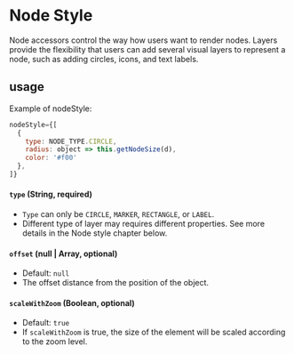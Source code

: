 # Node Style

Node accessors control the way how users want to render nodes. Layers provide the flexibility that users can add several visual layers to represent a node, such as adding circles, icons, and text labels.

## usage
Example of nodeStyle:
```js
nodeStyle={[
  {
    type: NODE_TYPE.CIRCLE,
    radius: object => this.getNodeSize(d),
    color: '#f00'
  },
]}
```

#### `type` (String, required)

- `Type` can only be `CIRCLE`, `MARKER`, `RECTANGLE`, or `LABEL`.
- Different type of layer may requires different properties. See more details in the Node style chapter below.

#### `offset` (null | Array, optional)
- Default: `null`
- The offset distance from the position of the object.

#### `scaleWithZoom` (Boolean, optional)
- Default: `true`
- If `scaleWithZoom` is true, the size of the element will be scaled according to the zoom level.

